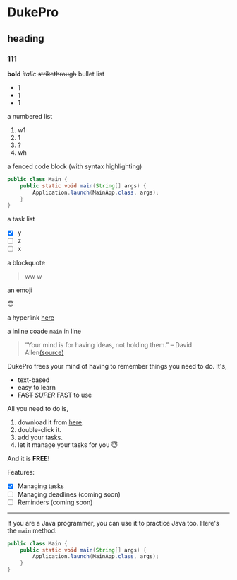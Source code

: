 # DukePro
## heading
### 111
**bold**
*italic*
~~strikethrough~~
bullet list
+ 1
+ 1
+ 1

a numbered list
1. w1
2. 1
3. ?
4. wh

a fenced code block (with syntax highlighting)

```java
public class Main {
    public static void main(String[] args) {
        Application.launch(MainApp.class, args);
    }
}
```
a task list
- [x] y
- [ ] z
- [ ] x

a blockquote
> ww
> w

an emoji

:innocent:

a hyperlink
[here](https://github.com/wallacexuhanxiao/ip/releases/tag/A-Jar/)

a inline coade `main` in line











> “Your mind is for having ideas, not holding them.” – David Allen[(source)](https://dansilvestre.com/productivity-quotes/)

DukePro frees your mind of having to remember things you need to do. It's,
* text-based
* easy to learn
* ~~FAST~~ *SUPER* FAST to use

All you need to do is,
1. download it from [here](https://github.com/wallacexuhanxiao/ip/releases/tag/A-Jar/).
1. double-click it.
1. add your tasks.
1. let it manage your tasks for you :innocent:

And it is **FREE!**

Features:

- [x] Managing tasks
- [ ] Managing deadlines (coming soon)
- [ ] Reminders (coming soon)

---

If you are a Java programmer, you can use it to practice Java too. Here's the `main` method:

```java
public class Main {
    public static void main(String[] args) {
        Application.launch(MainApp.class, args);
    }
}
```
